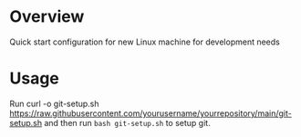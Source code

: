 # Overview

Quick start configuration for new Linux machine for development needs

# Usage

Run curl -o git-setup.sh https://raw.githubusercontent.com/yourusername/yourrepository/main/git-setup.sh and then run `bash git-setup.sh` to setup git.